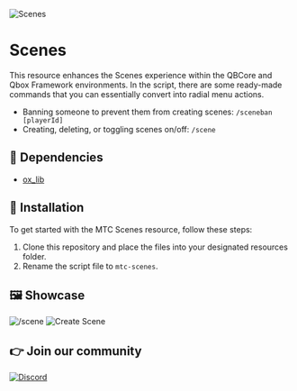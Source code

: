 ![Scenes](https://i.imgur.com/79uX5JH.png)

# Scenes
This resource enhances the Scenes experience within the QBCore and Qbox Framework environments. In the script, there are some ready-made commands that you can essentially convert into radial menu actions.

- Banning someone to prevent them from creating scenes: ```/sceneban [playerId]```
- Creating, deleting, or toggling scenes on/off: ```/scene```

## 💾 Dependencies
- [ox_lib](https://github.com/overextended/ox_lib/releases)

## 🔌 Installation
To get started with the MTC Scenes resource, follow these steps:

1. Clone this repository and place the files into your designated resources folder.
2. Rename the script file to ```mtc-scenes```.

## 🖼️ Showcase

![/scene](https://i.imgur.com/OFwxsMi.png)
![Create Scene](https://i.imgur.com/wg7OD3Z.png)

## 👉 Join our community

[![Discord](https://discord.com/api/guilds/1075048579758035014/widget.png?style=banner2)](https://discord.gg/cFuv5BMWzK)
